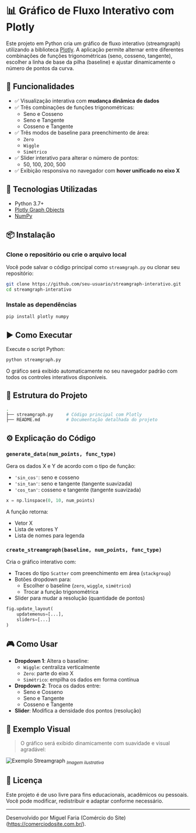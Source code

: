 # 📊 Gráfico de Fluxo Interativo com Plotly

Este projeto em Python cria um gráfico de fluxo interativo (streamgraph) utilizando a biblioteca [Plotly](https://plotly.com/python/). A aplicação permite alternar entre diferentes combinações de funções trigonométricas (seno, cosseno, tangente), escolher a linha de base da pilha (baseline) e ajustar dinamicamente o número de pontos da curva.

## 🚀 Funcionalidades

- ✅ Visualização interativa com **mudança dinâmica de dados**
- ✅ Três combinações de funções trigonométricas:
  - Seno e Cosseno
  - Seno e Tangente
  - Cosseno e Tangente
- ✅ Três modos de baseline para preenchimento de área:
  - `Zero`
  - `Wiggle`
  - `Simétrico`
- ✅ Slider interativo para alterar o número de pontos:
  - 50, 100, 200, 500
- ✅ Exibição responsiva no navegador com **hover unificado no eixo X**

## 🧠 Tecnologias Utilizadas

- Python 3.7+
- [Plotly Graph Objects](https://plotly.com/python/plotly-express/)
- [NumPy](https://numpy.org/)

## 📦 Instalação

### Clone o repositório ou crie o arquivo local

Você pode salvar o código principal como `streamgraph.py` ou clonar seu repositório:

```bash
git clone https://github.com/seu-usuario/streamgraph-interativo.git
cd streamgraph-interativo
```

### Instale as dependências

```bash
pip install plotly numpy
```

## ▶️ Como Executar

Execute o script Python:

```bash
python streamgraph.py
```

O gráfico será exibido automaticamente no seu navegador padrão com todos os controles interativos disponíveis.

## 📁 Estrutura do Projeto

```bash
.
├── streamgraph.py     # Código principal com Plotly
├── README.md          # Documentação detalhada do projeto
```

## ⚙️ Explicação do Código

### `generate_data(num_points, func_type)`

Gera os dados X e Y de acordo com o tipo de função:

- `'sin_cos'`: seno e cosseno
- `'sin_tan'`: seno e tangente (tangente suavizada)
- `'cos_tan'`: cosseno e tangente (tangente suavizada)

```python
x = np.linspace(0, 10, num_points)
```

A função retorna:
- Vetor X
- Lista de vetores Y
- Lista de nomes para legenda

### `create_streamgraph(baseline, num_points, func_type)`

Cria o gráfico interativo com:
- Traces do tipo `Scatter` com preenchimento em área (`stackgroup`)
- Botões dropdown para:
  - Escolher o baseline (`zero`, `wiggle`, `simétrico`)
  - Trocar a função trigonométrica
- Slider para mudar a resolução (quantidade de pontos)

```python
fig.update_layout(
    updatemenus=[...],
    sliders=[...]
)
```

## 🎮 Como Usar

- **Dropdown 1**: Altera o baseline:
  - `Wiggle`: centraliza verticalmente
  - `Zero`: parte do eixo X
  - `Simétrico`: empilha os dados em forma contínua
- **Dropdown 2**: Troca os dados entre:
  - Seno e Cosseno
  - Seno e Tangente
  - Cosseno e Tangente
- **Slider**: Modifica a densidade dos pontos (resolução)

## 📸 Exemplo Visual

> O gráfico será exibido dinamicamente com suavidade e visual agradável:

![Exemplo Streamgraph](https://crm.comerciodosite.com.br/layouts/streamgraph.png)
<sub>*Imagem ilustrativa*</sub>

## 📄 Licença

Este projeto é de uso livre para fins educacionais, acadêmicos ou pessoais. Você pode modificar, redistribuir e adaptar conforme necessário.

---

Desenvolvido por Miguel Faria (Comércio do Site) (https://comerciodosite.com.br/).
